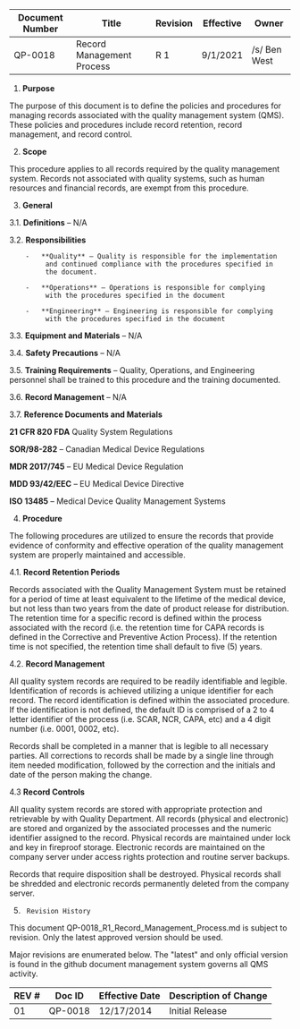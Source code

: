 Document Number|Title|Revision|Effective|Owner
---------------|-------------------------------------|---|----|-----
QP-0018|Record Management Process|R 1|9/1/2021|/s/ Ben West

1.  **Purpose**

 The purpose of this document is to define the policies and procedures
 for managing records associated with the quality management system
 (QMS). These policies and procedures include record retention, record
 management, and record control.

2.  **Scope**

 This procedure applies to all records required by the quality
 management system. Records not associated with quality systems, such
 as human resources and financial records, are exempt from this
 procedure.

3.  **General**

3.1. **Definitions** – N/A

3.2.  **Responsibilities**

        -   **Quality** – Quality is responsible for the implementation
             and continued compliance with the procedures specified in
             the document.

        -   **Operations** – Operations is responsible for complying
             with the procedures specified in the document

        -   **Engineering** – Engineering is responsible for complying
             with the procedures specified in the document

3.3.  **Equipment and Materials** – N/A

3.4.  **Safety Precautions** – N/A

3.5.  **Training Requirements** – Quality, Operations, and Engineering
         personnel shall be trained to this procedure and the training
         documented.

3.6.  **Record Management** – N/A

3.7.  **Reference Documents and Materials**

 **21 CFR 820 FDA** Quality System Regulations

 **SOR/98-282** – Canadian Medical Device Regulations

 **MDR 2017/745** – EU Medical Device Regulation

 **MDD 93/42/EEC** – EU Medical Device Directive

 **ISO 13485** – Medical Device Quality Management Systems

4.  **Procedure**

 The following procedures are utilized to ensure the records that
 provide evidence of conformity and effective operation of the quality
 management system are properly maintained and accessible.

4.1. **Record Retention Periods**

 Records associated with the Quality Management System must be retained
 for a period of time at least equivalent to the lifetime of the
 medical device, but not less than two years from the date of product
 release for distribution. The retention time for a specific record is
 defined within the process associated with the record (i.e. the
 retention time for CAPA records is defined in the Corrective and
 Preventive Action Process). If the retention time is not specified,
 the retention time shall default to five (5) years.

4.2.  **Record Management**

 All quality system records are required to be readily identifiable and
 legible. Identification of records is achieved utilizing a unique
 identifier for each record. The record identification is defined
 within the associated procedure. If the identification is not defined,
 the default ID is comprised of a 2 to 4 letter identifier of the
 process (i.e. SCAR, NCR, CAPA, etc) and a 4 digit number (i.e. 0001,
 0002, etc).

 Records shall be completed in a manner that is legible to all
 necessary parties. All corrections to records shall be made by a
 single line through item needed modification, followed by the
 correction and the initials and date of the person making the change.

4.3  **Record Controls**

 All quality system records are stored with appropriate protection and
 retrievable by with Quality Department. All records (physical and
 electronic) are stored and organized by the associated processes and
 the numeric identifier assigned to the record. Physical records are
 maintained under lock and key in fireproof storage. Electronic records
 are maintained on the company server under access rights protection
 and routine server backups.

 Records that require disposition shall be destroyed. Physical records
 shall be shredded and electronic records permanently deleted from the
 company server.


5.      Revision History

This document  QP-0018_R1_Record_Management_Process.md
is subject to revision. Only the latest approved version should be used.

Major revisions are enumerated below.
The "latest" and only official version is found in the github document management system governs all QMS activity.

REV #|Doc ID|Effective Date|Description of Change
-----|------|--------------|---------------------
01   | QP-0018|12/17/2014|Initial Release
